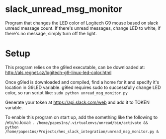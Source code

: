 # slack_unread_msg_monitor
Program that changes the LED color of Logitech G9 mouse based on slack unread message count. If there's unread messages, change LED to white, if there's no message, simply turn off the light.

# Setup
This program relies on the g9led executable, can be downloaded at:
http://als.regnet.cz/logitech-g9-linux-led-color.html

Once g9led is downloaded and compiled, find a home for it and specify it's location in G9LED variable.
g9led requires sudo to successfully change LED color, so run script like: `sudo python unread_msg_monitor.py`

Generate your token at https://api.slack.com/web and add it to TOKEN variable.

To enable this program on start up, add the something like the following to /etc/rc.local:
`. /home/papes1ns/.virtualenvs/unread/bin/activate && python /home/papes1ns/Projects/hes_slack_integration/unread_msg_monitor.py &`
